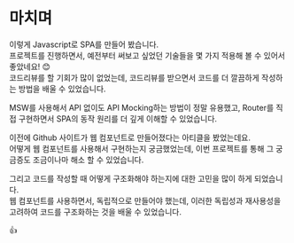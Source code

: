 # 마치며

이렇게 Javascript로 SPA를 만들어 봤습니다.  
프로젝트를 진행하면서, 예전부터 써보고 싶었던 기술들을 몇 가지 적용해 볼 수 있어서 좋았네요! 😊  
코드리뷰를 할 기회가 많이 없었는데, 코드리뷰를 받으면서 코드를 더 깔끔하게 작성하는 방법을 배울 수 있었습니다.  

MSW를 사용해서 API 없이도 API Mocking하는 방법이 정말 유용했고, Router를 직접 구현하면서 SPA의 동작 원리를 더 깊게 이해할 수 있었습니다.    

이전에 Github 사이트가 웹 컴포넌트로 만들어졌다는 아티클을 봤었는데요.  
어떻게 웹 컴포넌트를 사용해서 구현하는지 궁금했었는데, 이번 프로젝트를 통해 그 궁금증도 조금이나마 해소 할 수 있었습니다.   

그리고 코드를 작성할 때 어떻게 구조화해야 하는지에 대한 고민을 많이 하게 되었습니다.          
웹 컴포넌트를 사용하면서, 독립적으로 만들어야 했는데, 이러한 독립성과 재사용성을 고려하여 코드를 구조화하는 것을 배울 수 있었습니다.    

👍
